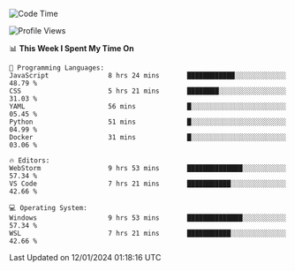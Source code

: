 <!--START_SECTION:waka-->
![Code Time](http://img.shields.io/badge/Code%20Time-499%20hrs%2018%20mins-blue)

![Profile Views](http://img.shields.io/badge/Profile%20Views-10-blue)

📊 **This Week I Spent My Time On** 

```text
💬 Programming Languages: 
JavaScript               8 hrs 24 mins       ████████████░░░░░░░░░░░░░   48.79 % 
CSS                      5 hrs 21 mins       ████████░░░░░░░░░░░░░░░░░   31.03 % 
YAML                     56 mins             █░░░░░░░░░░░░░░░░░░░░░░░░   05.45 % 
Python                   51 mins             █░░░░░░░░░░░░░░░░░░░░░░░░   04.99 % 
Docker                   31 mins             █░░░░░░░░░░░░░░░░░░░░░░░░   03.06 % 

🔥 Editors: 
WebStorm                 9 hrs 53 mins       ██████████████░░░░░░░░░░░   57.34 % 
VS Code                  7 hrs 21 mins       ███████████░░░░░░░░░░░░░░   42.66 % 

💻 Operating System: 
Windows                  9 hrs 53 mins       ██████████████░░░░░░░░░░░   57.34 % 
WSL                      7 hrs 21 mins       ███████████░░░░░░░░░░░░░░   42.66 % 
```


 Last Updated on 12/01/2024 01:18:16 UTC
<!--END_SECTION:waka-->
